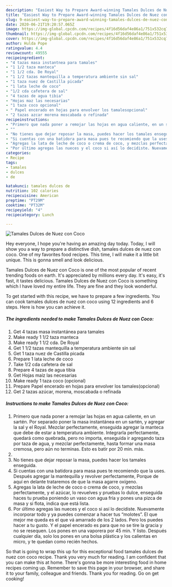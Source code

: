 ```yaml
---
description: "Easiest Way to Prepare Award-winning Tamales Dulces de Nuez con Coco"
title: "Easiest Way to Prepare Award-winning Tamales Dulces de Nuez con Coco"
slug: 9-easiest-way-to-prepare-award-winning-tamales-dulces-de-nuez-con-coco
date: 2020-06-21T19:20:57.065Z
image: https://img-global.cpcdn.com/recipes/4f16d56daf4e86a1/751x532cq70/tamales-dulces-de-nuez-con-coco-foto-principal.jpg
thumbnail: https://img-global.cpcdn.com/recipes/4f16d56daf4e86a1/751x532cq70/tamales-dulces-de-nuez-con-coco-foto-principal.jpg
cover: https://img-global.cpcdn.com/recipes/4f16d56daf4e86a1/751x532cq70/tamales-dulces-de-nuez-con-coco-foto-principal.jpg
author: Hulda Pope
ratingvalue: 4.4
reviewcount: 49555
recipeingredient:
- "4 tazas masa instantnea para tamales"
- "1 1/2 taza manteca"
- "1 1/2 cda. De Royal"
- "1 1/2 tazas mantequilla a temperatura ambiente sin sal"
- "1 taza nuez de Castilla picada"
- "1 lata leche de coco"
- "1/2 cda cafetera de sal"
- "4 tazas de agua tibia"
- "Hojas maz las necesarias"
- "1 taza coco opcional"
- " Papel encerado en hojas para envolver los tamalesopcional"
- "2 tazas azcar morena moscabada o refinada"
recipeinstructions:
- "Primero que nada poner a remojar las hojas en agua caliente, en un sartén. Por separado poner la masa instantánea en un sartén, y agregar la sal y el Royal. Mezclar perfectamente, enseguida agregar la manteca que debe de estar a temperatura ambiente. Integrarla perfectamente, quedará como quebrada, pero no importa, enseguida ir agregando taza por taza de agua, y mezclar perfectamente, hasta formar una masa cremosa, pero aún no terminas. Esto es batir por 20 min. más."
- ""
- "No tienes que dejar reposar la masa, puedes hacer los tamales enseguida."
- "Si cuentas con una batidora para masa pues te recomiendo que la uses. Después agregar la mantequilla y revolver perfectamente, Porque de aquí en delante trataremos de que la masa agarre oxígeno."
- "Agregas la lata de leche de coco o crema de coco, y mezclas perfectamente, y el azúcar, lo revuelves y pruebas lo dulce, enseguida haces tu prueba poniendo un vaso con agua fría y pones una pizca de masa y si flota, indica que está lista."
- "Por último agregas las nueces y el coco si así lo decidiste. Nuevamente incorporar todo y ya puedes comenzar a hacer tus “molotes”. El que mejor me queda es el que vá amarrado de los 2 lados. Pero los puedes hacer a tu gusto. Y el papel encerado es para que no se tire la gracia y no se resequen. Los pones en una vaporera por 45 min. Y listo. Después cualquier día, solo los pones en una bolsa plástica y los calientas en micro, y te quedan como recién hechos."
categories:
- Recipe
tags:
- tamales
- dulces
- de

katakunci: tamales dulces de 
nutrition: 102 calories
recipecuisine: American
preptime: "PT29M"
cooktime: "PT32M"
recipeyield: "4"
recipecategory: Lunch

---
```



![Tamales Dulces de Nuez con Coco](https://img-global.cpcdn.com/recipes/4f16d56daf4e86a1/751x532cq70/tamales-dulces-de-nuez-con-coco-foto-principal.jpg)

Hey everyone, I hope you're having an amazing day today. Today, I will show you a way to prepare a distinctive dish, tamales dulces de nuez con coco. One of my favorites food recipes. This time, I will make it a little bit unique. This is gonna smell and look delicious.



Tamales Dulces de Nuez con Coco is one of the most popular of recent trending foods on earth. It's appreciated by millions every day. It's easy, it's fast, it tastes delicious. Tamales Dulces de Nuez con Coco is something which I have loved my entire life. They are fine and they look wonderful.


To get started with this recipe, we have to prepare a few ingredients. You can cook tamales dulces de nuez con coco using 12 ingredients and 6 steps. Here is how you can achieve it.

<!--inarticleads1-->

##### The ingredients needed to make Tamales Dulces de Nuez con Coco:

1. Get 4 tazas masa instantánea para tamales
1. Make ready 1 1/2 taza manteca
1. Make ready 1 1/2 cda. De Royal
1. Get 1 1/2 tazas mantequilla a temperatura ambiente sin sal
1. Get 1 taza nuez de Castilla picada
1. Prepare 1 lata leche de coco
1. Take 1/2 cda cafetera de sal
1. Prepare 4 tazas de agua tibia
1. Get Hojas maíz las necesarias
1. Make ready 1 taza coco (opcional)
1. Prepare  Papel encerado en hojas para envolver los tamales(opcional)
1. Get 2 tazas azúcar, morena, moscabada o refinada




<!--inarticleads2-->

##### Instructions to make Tamales Dulces de Nuez con Coco:

1. Primero que nada poner a remojar las hojas en agua caliente, en un sartén. Por separado poner la masa instantánea en un sartén, y agregar la sal y el Royal. Mezclar perfectamente, enseguida agregar la manteca que debe de estar a temperatura ambiente. Integrarla perfectamente, quedará como quebrada, pero no importa, enseguida ir agregando taza por taza de agua, y mezclar perfectamente, hasta formar una masa cremosa, pero aún no terminas. Esto es batir por 20 min. más.
1. 
1. No tienes que dejar reposar la masa, puedes hacer los tamales enseguida.
1. Si cuentas con una batidora para masa pues te recomiendo que la uses. Después agregar la mantequilla y revolver perfectamente, Porque de aquí en delante trataremos de que la masa agarre oxígeno.
1. Agregas la lata de leche de coco o crema de coco, y mezclas perfectamente, y el azúcar, lo revuelves y pruebas lo dulce, enseguida haces tu prueba poniendo un vaso con agua fría y pones una pizca de masa y si flota, indica que está lista.
1. Por último agregas las nueces y el coco si así lo decidiste. Nuevamente incorporar todo y ya puedes comenzar a hacer tus “molotes”. El que mejor me queda es el que vá amarrado de los 2 lados. Pero los puedes hacer a tu gusto. Y el papel encerado es para que no se tire la gracia y no se resequen. Los pones en una vaporera por 45 min. Y listo. Después cualquier día, solo los pones en una bolsa plástica y los calientas en micro, y te quedan como recién hechos.




So that is going to wrap this up for this exceptional food tamales dulces de nuez con coco recipe. Thank you very much for reading. I am confident that you can make this at home. There's gonna be more interesting food in home recipes coming up. Remember to save this page in your browser, and share it to your family, colleague and friends. Thank you for reading. Go on get cooking!
